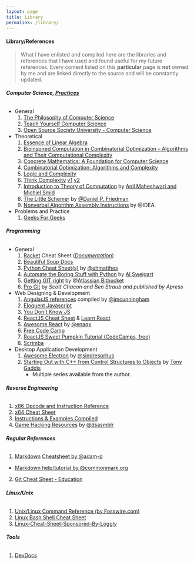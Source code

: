 ```yaml
---
layout: page
title: Library
permalink: /library/
---
```


#### <span class="icon-books"></span>  Library/References

>What I have enlisted and compiled here are the libraries and references that I have used and found useful for my future references. Every content listed on this **particular** page is **not** owned by me and are linked directly to the source and will be constantly updated.

###### <span class="icon-section"></span> **Computer Science, [Practices](/cs-practice/)**
+ General
  1. [The Philosophy of Computer Science](https://plato.stanford.edu/entries/computer-science)
  2. [Teach Yourself Computer Science](https://teachyourselfcs.com/)
  3. [Open Source Society University - Computer Science](https://github.com/ossu/computer-science)
+ Theoretical
    1. [Essence of Linear Algebra](https://www.youtube.com/playlist?list=PLZHQObOWTQDPD3MizzM2xVFitgF8hE_ab)
    2. [Bioinspired Computation in Combinatorial Optimization – Algorithms and Their Computational Complexity](http://www.bioinspiredcomputation.com/self-archived-bookNeumannWitt.pdf)
    3. [Concrete Mathematics: A Foundation for Computer Science](https://www.amazon.com/Concrete-Mathematics-Foundation-Computer-Science/dp/0201558025)
    4. [Combinatorial Optimization: Algorithms and Complexity](https://www.amazon.com/Combinatorial-Optimization-Algorithms-Complexity-Computer-ebook/dp/B00C8UQZAO)
    5. [Logic and Complexity](http://www.springer.com/us/book/9781852335656)
    6. [Think Complexity](http://www.greenteapress.com/compmod/) [v1](http://www.greenteapress.com/compmod/thinkcomplexity.pdf) [v2](http://greenteapress.com/complexity2/thinkcomplexity2.pdf)
    7. [Introduction to Theory of Computation](http://cglab.ca/~michiel/TheoryOfComputation/TheoryOfComputation.pdf) by [Anil Maheshwari and Michiel Smid](http://cglab.ca/~michiel/TheoryOfComputation/)
    8. [The Little Schemer](https://mitpress.mit.edu/books/little-schemer) by [@Daniel P. Friedman](https://mitpress.mit.edu/authors/daniel-p-friedman)
    9. [Nonverbal Algorithm Assembly Instructions](https://idea-instructions.com/) by @IDEA.
+ Problems and Practice
  1. [Geeks For Geeks](http://www.geeksforgeeks.org)

###### <span class="icon-section"></span> **Programming**
+ General
  1. [Racket](https://racket-lang.org/) Cheat Sheet ([*Documentation*](https://docs.racket-lang.org/racket-cheat/index.html))
  2. [Beautiful Soup Docs](https://readthedocs.org/projects/beautiful-soup-4/downloads/pdf/latest)
  3. [Python Cheat Sheet(s)](https://ehmatthes.github.io/pcc/cheatsheets/README.html) by [@ehmatthes](https://github.com/ehmatthes)
  4. [Automate the Boring Stuff with Python](http://automatetheboringstuff.com/) by [Al Sweigart](https://twitter.com/AlSweigart)
  5. [Getting GIT right](https://www.atlassian.com/git) by @[Atlassian Bitbucket](https://www.atlassian.com)
  6. [Pro Git](https://git-scm.com/book/) by *Scott Chacon and Ben Straub and published by Apress*
+ Web Designing & Development
  1. [AngularJS references](https://github.com/jmcunningham/AngularJS-Learning) compiled by [@jmcunningham](https://github.com/jmcunningham)
  2. [Eloquent Javascript](http://eloquentjavascript.net/)
  3. [You Don't Know JS](https://github.com/getify/You-Dont-Know-JS)
  4. [ReactJS Cheat Sheet](https://reactcheatsheet.com/) & [Learn React](https://learnreact.com/)
  5. [Awesome React](https://github.com/enaqx/awesome-react) by [@enaqx](https://github.com/enaqx)
  6. [Free Code Camp](https://www.freecodecamp.org/)
  7. [ReactJS Sweet Pumpkin Tutorial (CodeCamps, free)](https://sweetpumpkins.codecamps.com/)
  8. [Scrimba](https://scrimba.com)
+ Desktop Application Development
  1. [Awesome Electron](https://github.com/sindresorhus/awesome-electron) by [@sindresorhus](https://github.com/sindresorhus/)
  2. [Starting Out with C++ from Control Structures to Objects](https://www.amazon.com/Starting-Out-Control-Structures-Objects/dp/0134498372) by [Tony Gaddis](https://media.pearsoncmg.com/bc/abp/cs-resources/products/series.html#series,series=Gaddis)
        * Multiple series available from the author.

###### <span class="icon-section"></span> **Reverse Engineering**
1. [x86 Opcode and Instruction Reference](http://ref.x86asm.net/)
2. [x64 Cheat Sheet](https://cs.brown.edu/courses/cs033/docs/guides/x64_cheatsheet.pdf)
3. [Instructions & Examples Compiled](https://scadahacker.com/library/Documents/Cheat_Sheets/Programming%20-%20x86%20Instructions%201.pdf)
4. [Game Hacking Resources](https://github.com/dsasmblr/game-hacking) by [@dsasmblr](https://github.com/dsasmblr)

###### <span class="icon-section"></span> **Regular References**
1. [Markdown](https://en.wikipedia.org/wiki/Markdown) [Cheatsheet by @adam-p](https://github.com/adam-p/markdown-here/wiki/Markdown-Cheatsheet)
  * [Markdown help/tutorial by @commonmark.org](http://commonmark.org/help/tutorial/)
2. [Git Cheat Sheet - Education](https://education.github.com/git-cheat-sheet-education.pdf)

###### <span class="icon-section"></span> **Linux/Unix**
1. [Unix/Linux Command Reference (by Fosswire.com)](https://files.fosswire.com/2007/08/fwunixref.pdf)
2. [Linux Bash Shell Cheat Sheet](https://learncodethehardway.org/unix/bash_cheat_sheet.pdf)
3. [Linux-Cheat-Sheet-Sponsored-By-Loggly](https://www.loggly.com/wp-content/uploads/2015/05/Linux-Cheat-Sheet-Sponsored-By-Loggly.pdf)

###### <span class="icon-section"></span> **Tools**
1. [DevDocs](http://devdocs.io/)
